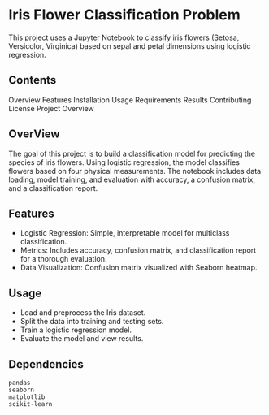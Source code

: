 # Iris Flower Classification Problem

This project uses a Jupyter Notebook to classify iris flowers (Setosa, Versicolor, Virginica) based on sepal and petal dimensions using logistic regression.

## Contents

Overview
Features
Installation
Usage
Requirements
Results
Contributing
License
Project Overview

## OverView
The goal of this project is to build a classification model for predicting the species of iris flowers. Using logistic regression, the model classifies flowers based on four physical measurements. The notebook includes data loading, model training, and evaluation with accuracy, a confusion matrix, and a classification report.

## Features
- Logistic Regression: Simple, interpretable model for multiclass classification.
- Metrics: Includes accuracy, confusion matrix, and classification report for a thorough evaluation.
- Data Visualization: Confusion matrix visualized with Seaborn heatmap.

## Usage
- Load and preprocess the Iris dataset.
- Split the data into training and testing sets.
- Train a logistic regression model.
- Evaluate the model and view results.

## Dependencies
```
pandas
seaborn
matplotlib
scikit-learn
```
